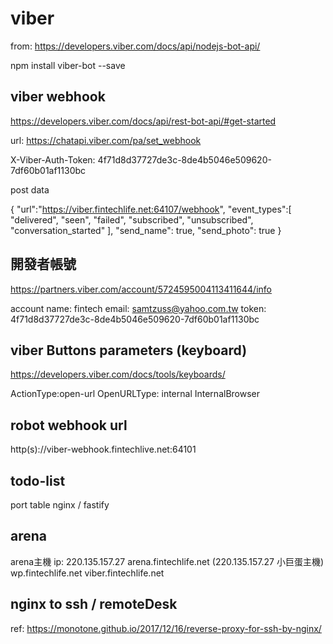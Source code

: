 # viber

from:
https://developers.viber.com/docs/api/nodejs-bot-api/

npm install viber-bot --save

## viber webhook
https://developers.viber.com/docs/api/rest-bot-api/#get-started

url:
https://chatapi.viber.com/pa/set_webhook

X-Viber-Auth-Token: 4f71d8d37727de3c-8de4b5046e509620-7df60b01af1130bc

post data

{
  "url":"https://viber.fintechlife.net:64107/webhook",
  "event_types":[
    "delivered",
    "seen",
    "failed",
    "subscribed",
    "unsubscribed",
    "conversation_started"
  ],
  "send_name": true,
  "send_photo": true
}

## 開發者帳號
https://partners.viber.com/account/5724595004113411644/info

account name: fintech
email: samtzuss@yahoo.com.tw
token: 4f71d8d37727de3c-8de4b5046e509620-7df60b01af1130bc

## viber Buttons parameters (keyboard)
https://developers.viber.com/docs/tools/keyboards/

ActionType:open-url
OpenURLType: internal
InternalBrowser

## robot webhook url
http(s)://viber-webhook.fintechlive.net:64101

## todo-list
port table
nginx / fastify

## arena
arena主機
ip: 220.135.157.27
arena.fintechlife.net (220.135.157.27 小巨蛋主機)
wp.fintechlife.net
viber.fintechlife.net

## nginx to ssh / remoteDesk
ref:
https://monotone.github.io/2017/12/16/reverse-proxy-for-ssh-by-nginx/
